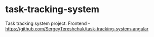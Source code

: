 # task-tracking-system
Task tracking system project.
Frontend - https://github.com/SergeyTereshchuk/task-tracking-system-angular
